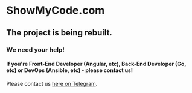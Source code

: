 # ShowMyCode.com
## The project is being rebuilt.
### We need your help!
#### If you're Front-End Developer (Angular, etc), Back-End Developer (Go, etc) or DevOps (Ansible, etc) - please contact us! 

Please contact us [here on Telegram](https://t.me/liudvikas).
